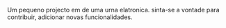 Um pequeno projecto em de uma urna elatronica. 
sinta-se a vontade para contribuir, adicionar novas funcionalidades.
